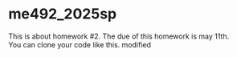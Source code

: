 # me492_2025sp
This is about homework #2.
The due of this homework is may 11th.<br>
You can clone your code like this.
modified
